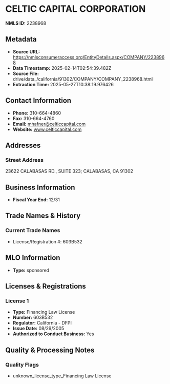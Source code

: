 # CELTIC CAPITAL CORPORATION

**NMLS ID:** 2238968

## Metadata
- **Source URL:** https://nmlsconsumeraccess.org/EntityDetails.aspx/COMPANY/2238968
- **Data Timestamp:** 2025-02-14T02:54:39.482Z
- **Source File:** drive/data_/california/91302/COMPANY/COMPANY_2238968.html
- **Extraction Time:** 2025-05-27T10:38:19.976426

## Contact Information
- **Phone:** 310-664-4860
- **Fax:** 310-664-4760
- **Email:** mhafner@celticcapital.com
- **Website:** www.celticcapital.com

## Addresses
### Street Address
23622 CALABASAS RD., SUITE 323; CALABASAS, CA 91302

## Business Information
- **Fiscal Year End:** 12/31

## Trade Names & History
### Current Trade Names
- License/Registration #: 603B532

## MLO Information
- **Type:** sponsored

## Licenses & Registrations

### License 1
- **Type:** Financing Law License
- **Number:** 603B532
- **Regulator:** California - DFPI
- **Issue Date:** 08/29/2005
- **Authorized to Conduct Business:** Yes

## Quality & Processing Notes
### Quality Flags
- unknown_license_type_Financing Law License
